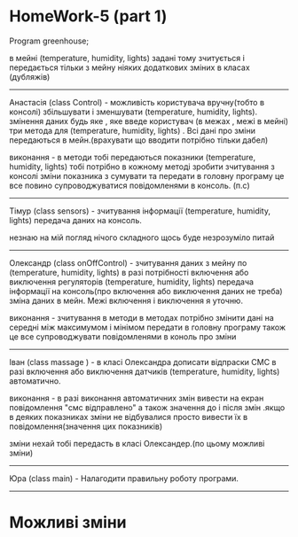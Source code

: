 ﻿# HomeWork-5 (part 1)
Program greenhouse;

в мейні (temperature, humidity, lights) задані тому зчитується і передається тільки з мейну ніяких додаткових зміних в класах (дубляжів)
_______________________________________________
Анастасія (class Сontrol) - можливість користувача вручну(тобто в консолі) збільшувати і зменшувати (temperature, humidity, lights). змінення даних будь яке , яке введе користувач (в межах , межі в мейні) три метода для (temperature, humidity, lights) . Всі дані про зміни передаються в мейн.(врахувати що вводити потрібно тільки дабел)

виконання - в методи тобі передаються показники (temperature, humidity, lights) тобі потрібно в кожному методі зробити зчитування з консолі зміни показника з сумувати та передати в головну програму  це все повино супроводжуватися повідомленями в консоль. (п.с) 
_______________________________________________
Тімур (class sensors) - зчитування інформації (temperature, humidity, lights) передача даних на консоль. 

незнаю на мій погляд нічого складного щось буде незрозуміло питай
_______________________________________________
Олександр (class onOffСontrol) - зчитування даних з мейну по (temperature, humidity, lights) в разі потрібності включення або виключення регуляторів (temperature, humidity, lights) передача інформації на консоль(про включення або виключення даних не треба) зміна даних в мейн. Межі включення і виключення я уточню.

виконання - зчитування в методи в методах потрібно змінити дані на середні між максимумом і мінімом передати в головну програму також це все супроводжувати повідомленями в коноль про зміни
______________________________________________
Іван (class massаge ) - в класі Олександра дописати відпраски СМС в разі включення або виключення датчиків (temperature, humidity, lights) автоматично.  

виконання - в разі виконання автоматичних змін вивести на екран повідомлення "смс відправлено"  а також значення до і після змін .якщо в деяких показниках зміни не відбувалися просто вивести їх в повідомлення(значення цих показників)

зміни нехай тобі передасть в класі Олександер.(по цьому можливі зміни)
______________________________________________ 
Юра (class main) - Налагодити правильну роботу програми.
______________________________________________
# Можливі зміни  
